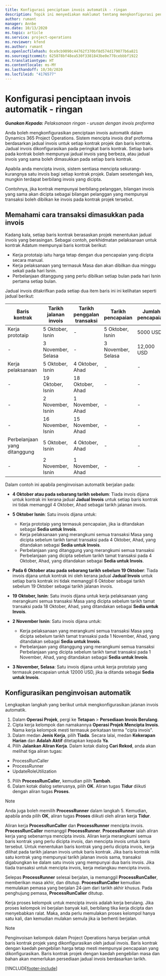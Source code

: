 ```yaml
---
title: Konfigurasi penciptaan invois automatik - ringan
description: Topik ini menyediakan maklumat tentang mengkonfigurasi penciptaan automatik invois proforma.
author: rumant
manager: Annbe
ms.date: 10/13/2020
ms.topic: article
ms.service: project-operations
ms.reviewer: kfend
ms.author: rumant
ms.openlocfilehash: 0ce9cb9090c44762f370bf8d574d179077b6a821
ms.sourcegitcommit: 625878bf48ea530f3381843be0e778cebbbf1922
ms.translationtype: HT
ms.contentlocale: ms-MY
ms.lasthandoff: 10/30/2020
ms.locfileid: "4176577"
---
```

# <a name="configure-automatic-invoice-creation---lite"></a>Konfigurasi penciptaan invois automatik - ringan
 
_**Gunakan Kepada:** Pelaksanaan ringan - urusan dengan invois proforma_

Anda boleh mengkonfigurasikan penciptaan invois automatik dalam Dynamics 365 Project Operations. Sistem mencipta invois draf proforma berdasarkan jadual invois untuk setiap kontrak projek dan baris kontrak. Jadual invois dikonfigurasikan pada peringkat baris kontrak. Setiap baris pada kontrak boleh mempunyai jadual invois yang berbeza, atau jadual invois yang sama boleh dimasukkan pada setiap baris kontrak.

Apabila anda mencipta invois, sistem sentiasa mencipta sekurang-kurangnya satu invois bagi setiap kontrak projek. Dalam sesetengah kes, mungkin terdapat berbilang invois yang dicipta.

Contohnya, jika kontrak mempunyai berbilang pelanggan, bilangan invois yang sama akan dicipta sebagai bilangan pelanggan yang mempunyai transaksi boleh dibilkan ke invois pada kontrak projek tersebut.

## <a name="understand-how-transactions-are-included-on-an-invoice"></a>Memahami cara transaksi dimasukkan pada invois 

Kadang kala, setiap baris kontrak berasaskan projek menentukan jadual invois yang berasingan. Sebagai contoh, perkhidmatan pelaksanaan untuk kontrak Adatum mempunyai baris kontrak berikut:

- Kerja prototaip iaitu harga tetap dengan dua pencapaian yang dicipta secara manual.
- Kerja pelaksanaan yang termasuk Masa dan akan dibilkan dua minggu sekali pada hari Isnin.
- Perbelanjaan ditanggung yang perlu dibilkan setiap bulan pada hari Isnin pertama setiap bulan.

Jadual invois ditakrifkan pada setiap dua item baris ini ini kelihatan seperti jadual berikut:

| Baris kontrak | Tarikh jalanan invois | Tarikh penggalan transaksi | Tarikh pencapaian | Jumlah pencapaian |
| --- | --- | --- | --- | --- |
| Kerja prototaip | 5 Oktober, Isnin | - | 5 Oktober, Isnin | 5000 USD |
| - | 3 November, Selasa | - | 3 November, Selasa | 12,000 USD |
| Kerja pelaksanaan | 5 Oktober, Isnin | 4 Oktober, Ahad | - | - |
| - | 19 Oktober, Isnin | 18 Oktober, Ahad | - | - |
| - | 2 November, Isnin | 1 November, Ahad | - | - |
| - | 16 November, Isnin | 15 November, Ahad | - | - |
| Perbelanjaan yang ditanggung | 5 Oktober, Isnin | 4 Oktober, Ahad | - | - |
| - | 2 November, Isnin | 1 November, Ahad | - | - |

Dalam contoh ini apabila penginvoisan automatik berjalan pada:

- **4 Oktober atau pada sebarang tarikh sebelum**: Tiada invois dijana untuk kontrak ini kerana jadual **Jadual Invois** untuk setiap baris kontrak ini tidak memanggil 4 Oktober, Ahad sebagai tarikh jalanan invois.
- **5 Oktober Isnin**: Satu invois dijana untuk:

    - Kerja prototaip yang termasuk pencapaian, jika ia ditandakan sebagai **Sedia untuk Invois**.
    - Kerja pelaksanaan yang merangkumi semua transaksi Masa yang dicipta sebelum tarikh tamat transaksi pada 4 Oktober, Ahad, yang ditandakan sebagai **Sedia untuk Invois**.
    - Perbelanjaan yang ditanggung yang merangkumi semua transaksi Perbelanjaan yang dicipta sebelum tarikh tamat transaksi pada 4 Oktober, Ahad, yang ditandakan sebagai **Sedia untuk Invois**.
  
- **Pada 6 Oktober atau pada sebarang tarikh sebelum 19 Oktober**: Tiada invois dijana untuk kontrak ini oleh kerana jadual **Jadual Invois** untuk setiap baris kontrak ini tidak memanggil 6 Oktober sebagai tarikh sebelum 19 Oktober sebagai tarikh jalanan invois.
- **19 Oktober, Isnin**: Satu invois dijana untuk kerja pelaksanaan yang merangkumi semua transaksi Masa yang dicipta sebelum tarikh tamat transaksi pada 18 Oktober, Ahad, yang ditandakan sebagai **Sedia untuk Invois**.
- **2 November Isnin**: Satu invois dijana untuk:

    - Kerja pelaksanaan yang merangkumi semua transaksi Masa yang dicipta sebelum tarikh tamat transaksi pada 1 November, Ahad, yang ditandakan sebagai **Sedia untuk Invois**.
    - Perbelanjaan yang ditanggung yang merangkumi semua transaksi Perbelanjaan yang dicipta sebelum tarikh tamat transaksi pada 1 November, Ahad, yang ditandakan sebagai **Sedia untuk Invois**.

- **3 November, Selasa**: Satu invois dijana untuk kerja prototaip yang termasuk pencapaian untuk 12000 USD, jika ia ditanda sebagai **Sedia untuk Invois**.

## <a name="configure-automatic-invoicing"></a>Konfigurasikan penginvoisan automatik

Lengkapkan langkah yang berikut untuk mengkonfigurasikan jalanan invois automatik.

1. Dalam **Operasi Projek**, pergi ke **Tetapan** > **Persediaan Invois Berulang**.
2. Cipta kerja kelompok dan namakannya **Operasi Projek Mencipta Invois**. Nama kerja kelompok mesti termasuk perkataan terma "cipta invois".
3. Dalam medan **Jenis Kerja**, pilih **Tiada**. Secara lalai, medan **Kekerapan Harian** dan **Adalah Aktif** ditetapkan kepada **Ya**.
4. Pilih **Jalankan Aliran Kerja**. Dalam kotak dialog **Cari Rekod**, anda akan melihat tiga aliran tugas:

- ProcessRunCaller
- ProcessRunner
- UpdateRoleUtilization

5. Pilih **ProcessRunCaller**, kemudian pilih **Tambah**.
6. Dalam kotak dialog seterusnya, pilih **OK**. Aliran tugas **Tidur** diikuti dengan aliran tugas **Proses**. 

> [!NOTE]
> Anda juga boleh memilih **ProcessRunner** dalam langkah 5. Kemudian, apabila anda pilih **OK**, aliran tugas **Proses** diikuti oleh aliran kerja **Tidur**.

Aliran kerja **ProcessRunCaller** dan **ProcessRunner** mencipta invois. **ProcessRunCaller** memanggil **ProcessRunner**. **ProcessRunner** ialah aliran kerja yang sebenarnya mencipta invois. Aliran kerja merangkumi semua baris kontrak yang perlu dicipta invois, dan mencipta invois untuk baris tersebut. Untuk menentukan baris kontrak yang perlu dicipta invois, kerja dilihat pada tarikh jalanan invois untuk baris kontrak. Jika baris kontrak milik satu kontrak yang mempunyai tarikh jalanan invois sama, transaksi digabungkan ke dalam satu invois yang mempunyai dua baris invois. Jika tiada transaksi untuk mencipta invois, kerja melangkau mencipta invois.

Selepas **ProcessRunner** selesai berjalan, ia memanggil **ProcessRunCaller**, memberikan masa akhir, dan ditutup. **ProcessRunCaller** kemudian memulakan pemasa yang berjalan 24-jam dari tarikh akhir khusus. Pada penghujung pemasa, **ProcessRunCaller** ditutup.

Kerja proses kelompok untuk mencipta invois adalah kerja berulang. Jika proses kelompok ini berjalan banyak kali, berbilang tika kerja dicipta dan menyebabkan ralat. Maka, anda perlu memulakan proses kelompol hanya satu kali, dan kemudian mulakan semula jika ia berhenti berjalan.

> [!NOTE]
> Penginvoisan kelompok dalam Project Operations hanya berjalan untuk baris kontrak projek yang dikonfigurasikan oleh jadual invois. Baris kontrak dengan kaedah pengebilan harga tetap mesti mempunyai pencapaian yang dikonfigurasikan. Baris kontrak projek dengan kaedah pengebilan masa dan bahan akan memerlukan persediaan jadual invois berdasarkan tarikh.


[!INCLUDE[footer-include](../../includes/footer-banner.md)]